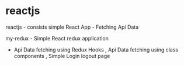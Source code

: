 # reactjs
reactjs - consists simple React App 
        - Fetching Api Data
        
my-redux - Simple React redux application
- Api Data fetching using Redux Hooks ,
          Api Data fetching using class components ,
         Simple Login logout page
